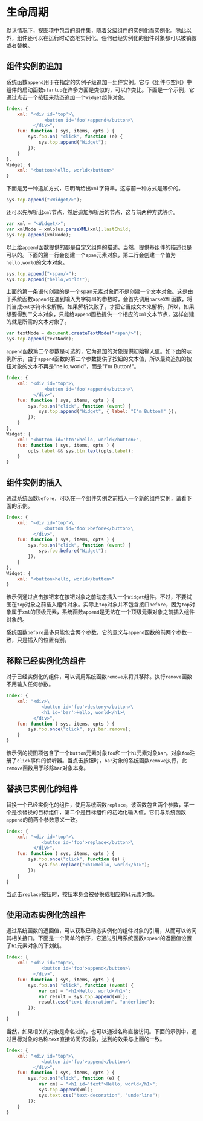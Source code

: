 # 生命周期

默认情况下，视图项中包含的组件集，随着父级组件的实例化而实例化。除此以外，组件还可以在运行时动态地实例化。任何已经实例化的组件对象都可以被销毁或者替换。

## 组件实例的追加

系统函数`append`用于在指定的实例子级追加一组件实例。它与《组件与空间》中组件的启动函数`startup`在许多方面是类似的，可以作类比。下面是一个示例，它通过点击一个按钮来动态追加一个`Widget`组件对象。

```js
Index: {
    xml: "<div id='top'>\
              <button id='foo'>append</button>\
          </div>",
    fun: function ( sys, items, opts ) {
        sys.foo.on( "click", function (e) {
            sys.top.append("Widget");
        });
    }
},
Widget: {
    xml: "<button>hello, world</button>"
}
```

下面是另一种追加方式，它明确给出`xml`字符串。这与前一种方式是等价的。

```js
sys.top.append("<Widget/>");
```

还可以先解析出`xml`节点，然后追加解析后的节点，这与前两种方式等价。

```js
var xml = "<Widget/>";
var xmlNode = xmlplus.parseXML(xml).lastChild;
sys.top.append(xmlNode);
```

以上给`append`函数提供的都是自定义组件的描述。当然，提供基组件的描述也是可以的。下面的第一行会创建一个`span`元素对象，第二行会创建一个值为`hello,world`的文本对象。

```js
sys.top.append("<span/>");
sys.top.append("hello,world!");
```

上面的第一条语句创建的是一个span元素对象而不是创建一个文本对象。这是由于系统函数`append`在遇到输入为字符串的参数时，会首先调用`parseXML`函数，将其当成`xml`字符串来解析。如果解析失败了，才把它当成文本来解析。所以，如果想要得到"<span/>"文本对象，只能给`append`函数提供一个相应的`xml`文本节点，这样创建的就是所需的文本对象了。

```js
var textNode = document.createTextNode("<span/>");
sys.top.append(textNode);
```
`append`函数第二个参数是可选的，它为追加的对象提供初始输入值。如下面的示例所示，由于`append`函数的第二个参数提供了按钮的文本值，所以最终追加的按钮对象的文本不再是"hello,world"，而是"I'm Button!"。

```js
Index: {
    xml: "<div id='top'>\
              <button id='foo'>append</button>\
          </div>",
    fun: function ( sys, items, opts ) {
        sys.foo.on("click", function (event) {
            sys.top.append("Widget", { label: "I'm Button!" });
        });
    }
},
Widget: {
    xml: "<button id='btn'>hello, world</button>",
    fun: function ( sys, items, opts ) {
        opts.label && sys.btn.text(opts.label);
    }
}
```

## 组件实例的插入

通过系统函数`before`，可以在一个组件实例之前插入一个新的组件实例，请看下面的示例。

```js
Index: {
    xml: "<div id='top'>\
              <button id='foo'>before</button>\
          </div>",
    fun: function ( sys, items, opts ) {
        sys.foo.on("click", function (event) {
            sys.foo.before("Widget");
        });
    }
},
Widget: {
    xml: "<button>hello, world</button>"
}
```

该示例通过点击按钮来在按钮对象之前动态插入一个`Widget`组件。不过，不要试图在`top`对象之前插入组件对象。实际上`top`对象并不包含接口`before`，因为`top`对象属于`xml`的顶级元素，系统函数`append`是无法在一个顶级元素对象之前插入组件对象的。

系统函数`before`最多只能包含两个参数，它的意义与`append`函数的前两个参数一致，只是插入的位置有别。

## 移除已经实例化的组件

对于已经实例化的组件，可以调用系统函数`remove`来将其移除。执行`remove`函数不用输入任何参数。

```js
Index: {
    xml: "<div>\
             <button id='foo'>destory</button>\
             <h1 id='bar'>Hello, world</h1>\
          </div>",
    fun: function ( sys, items, opts ) {
        sys.foo.once("click", sys.bar.remove);
    }
}
```

该示例的视图项包含了一个`button`元素对象`foo`和一个`h1`元素对象`bar`。对象`foo`注册了`click`事件的侦听器。当点击按钮时，`bar`对象的系统函数`remove`执行，此`remove`函数用于移除`bar`对象本身。

## 替换已实例化的组件

替换一个已经实例化的组件，使用系统函数`replace`，该函数包含两个参数，第一个是欲替换的目标组件，第二个是目标组件的初始化输入值。它们与系统函数`append`的前两个参数意义一致。

```js
Index: {
    xml: "<div id='top'>\
             <button id='foo'>replace</button>\
          </div>",
    fun: function ( sys, items, opts ) {
        sys.foo.once("click", function (e) {
            sys.foo.replace("<h1>Hello, world</h1>");
        });
    }
}
```

当点击`replace`按钮时，按钮本身会被替换成相应的`h1`元素对象。

## 使用动态实例化的组件

通过系统函数的返回值，可以获取已动态实例化的组件对象的引用，从而可以访问其相关接口。下面是一个简单的例子，它通过引用系统函数`append`的返回值设置了`h1`元素对象的下划线。

```js
Index: {
    xml: "<div id='top'>\
             <button id='foo'>append</button>\
          </div>",
    fun: function ( sys, items, opts ) {
        sys.foo.on( "click", function (event) {
            var xml = "<h1>Hello, world</h1>";
            var result = sys.top.append(xml);
            result.css("text-decoration", "underline");
        });
    }
}
```

当然，如果相关的对象是命名过的，也可以通过名称直接访问。下面的示例中，通过目标对象的名称`text`直接访问该对象，达到的效果与上面的一致。

```js
Index: {
    xml: "<div id='top'>\
             <button id='foo'>append</button>\
          </div>",
    fun: function ( sys, items, opts ) {
        sys.foo.on("click", function (e) {
            var xml = "<h1 id='text'>Hello, world</h1>";
            sys.top.append(xml);
            sys.text.css("text-decoration", "underline");
        });
    }
}
```